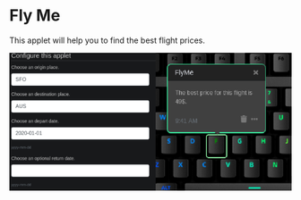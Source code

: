 # Fly Me

This applet will help you to find the best flight prices.

![Fly Me on a Das Keyboard Q](assets/image.png "Fly Me config and result")

